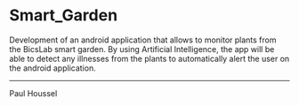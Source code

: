 # Smart_Garden

Development of an android application that allows to monitor plants from the BicsLab smart garden. By using Artificial Intelligence, the app will be able to detect any illnesses from the plants to automatically alert the user on the android application.

-----------------------------
Paul Houssel

